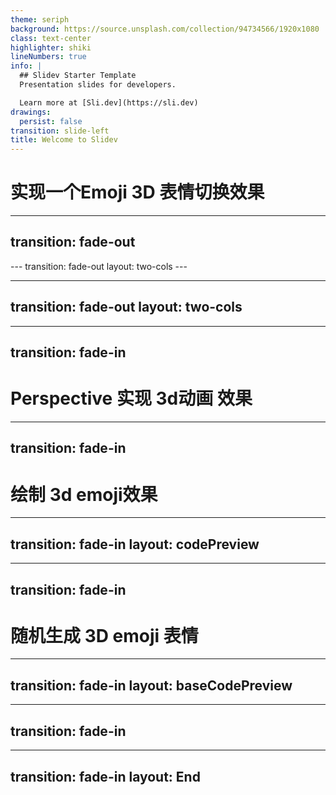 ```yaml
---
theme: seriph
background: https://source.unsplash.com/collection/94734566/1920x1080
class: text-center
highlighter: shiki
lineNumbers: true
info: |
  ## Slidev Starter Template
  Presentation slides for developers.

  Learn more at [Sli.dev](https://sli.dev)
drawings:
  persist: false
transition: slide-left
title: Welcome to Slidev
---
```


# 实现一个Emoji 3D 表情切换效果

<!-- ./components/GenerateEmoji.vue -->
<GenerateEmoji />

<!--
The last comment block of each slide will be treated as slide notes. It will be visible and editable in Presenter Mode along with the slide. [Read more in the docs](https://sli.dev/guide/syntax.html#notes)
-->

---
transition: fade-out
---
<!-- ./components/CompleteEmoji.vue -->
<CompleteEmoji />
---
transition: fade-out
layout: two-cols
---
<template v-slot:default>

<TextEmoji />

</template>
<template v-slot:right>

# code示例
```ts
String.fromCodePoint(0x1f600) // 😀
```
<CodeEmoji />
</template>

---
transition: fade-out
layout: two-cols
---
<template v-slot:default>

<ThreeText />

</template>
<template v-slot:right>

# 实现步骤

<v-click>

###### 绘制基础文本
```vue
<template><div class="a">NVX</div></template>
<style>.a {color: #fff;background: #999;}</style>
```
<div style="color: #fff; background: #999;text-align: center;margin: 5px 0; font-size: 30px;">NVX</div>

</v-click>
<v-click>

###### 添加文本阴影
```vue
<template><div class="b">NVX</div></template>
<style>.b {color: #999;background: #999;text-shadow: 1px 1px 1px #fff;}</style>
```
<div style="color: #999; background: #999;text-align: center;margin: 5px 0; font-size: 30px;text-shadow: 1px 1px 1px #fff;">NVX</div>
</v-click>
<v-click>

###### 添加立体阴影效果
```vue
<template><div class="c">NVX</div></template>
<style>.c {color: #999;background: #999;text-shadow: 1px 1px 1px #fff, -1px -1px -1px #000;}</style>
```
<div style="color: #999; background: #999;text-align: center;margin: 5px 0; font-size: 30px;text-shadow: 1px 1px 1px #fff, -1px -1px 1px #000;">NVX</div>
</v-click>
</template>

---
transition: fade-in
---
# Perspective 实现 3d动画 效果
<ThreeDirection />

---
transition: fade-in
---
# 绘制 3d emoji效果
<ThreeDirectionEmoji />

---
transition: fade-in
layout: codePreview
---
<template v-slot:head>

# 随机生成 Emoji 表情
</template>
<template v-slot:right>

```ts
const genCode = () => {
  const emojiStart = 0x1f600
  const emojiEnd = 0x1f64f
  const code = Math.floor(Math.random() * (emojiEnd - emojiStart)) + emojiStart
  return String.fromCodePoint(dode)
}

const code = genCode() // 得到一个随机的 emoji 表情
```
</template>
<template v-slot:default>

# 关键函数 Math.random

<p>Math.random() 函数返回一个浮点数，伪随机数在范围从0 到小于1，也就是说，从 0（包括 0）往上，但是不包括 1（排除 1），然后您可以缩放到所需的范围。实现将初始种子选择到随机数生成算法;它不能被用户选择或重置。</p>

# 根据扩展 Math.random边界，则可以获得指定范围内的随机数
```ts
Math.random() * (max - min) + min // max 最大值， min最小值

// emoji 边界为 1f600 -> 1f64f
Matn.random() * (0x1f64f - 0x1f600) + 0x1f600 // 得到一个随机小数

// emoji对应的unicode编码应为整数，所以向下取整
Math.floor(Math.random() * (0x1f64f - 0x1f600)) + 0x1f600
```

</template>


---
transition: fade-in
---
# 随机生成 3D emoji 表情
<ThreeDirectionEmoji :random="true" />

---
transition: fade-in
layout: baseCodePreview
---
<template v-slot:head>

# 添加底部椭圆阴影
</template>
<template v-slot:default>

```html
// 绘制椭圆阴影

<div class="shadow"></div>

<style>
.shadow {
  width: 100px;
	height: 50px;
	border-radius: 50%;
	background: rgba(0, 0, 0, .5);
  // 添加阴影渐变动画
		animation: shadow .6s alternate infinite ease-in-out;
}

@keyframes shadow {
	0% { scale: 1.2; }
	40% { opacity: .7; }
	100% { scale: .5; opacity: .4; }
}
</style>
``` 
</template>

<template v-slot:right>

<div class="shadow-box">
  <div class="shadow"></div>
</div>

<style>
.shadow-box {
  height: 400px;
  display: flex;
  justify-content: center;
  align-items: center;
}
.shadow {
  width: 100px;
	height: 50px;
	border-radius: 50%;
	background: rgba(0, 0, 0, .5);
	animation: shadow .6s alternate infinite ease-in-out;
}

@keyframes shadow {
	0% { scale: 1.2; }
	40% { opacity: .7; }
	100% { scale: .5; opacity: .4; }
}
</style>
</template>

---
transition: fade-in
---
<CompleteEmoji  :random="true"  />

---
transition: fade-in
layout: End
---